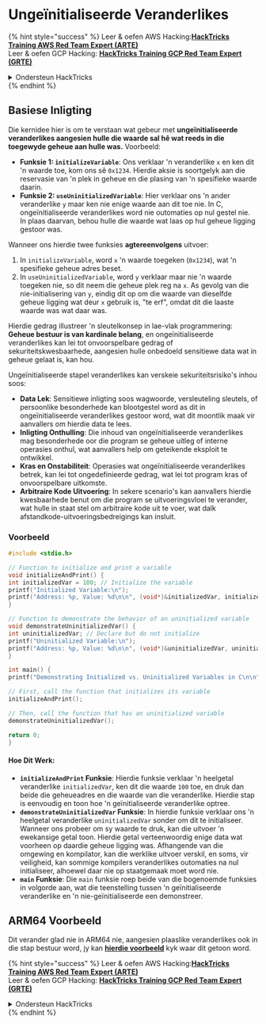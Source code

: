 # Ungeïnitialiseerde Veranderlikes

{% hint style="success" %}
Leer & oefen AWS Hacking:<img src="/.gitbook/assets/arte.png" alt="" data-size="line">[**HackTricks Training AWS Red Team Expert (ARTE)**](https://training.hacktricks.xyz/courses/arte)<img src="/.gitbook/assets/arte.png" alt="" data-size="line">\
Leer & oefen GCP Hacking: <img src="/.gitbook/assets/grte.png" alt="" data-size="line">[**HackTricks Training GCP Red Team Expert (GRTE)**<img src="/.gitbook/assets/grte.png" alt="" data-size="line">](https://training.hacktricks.xyz/courses/grte)

<details>

<summary>Ondersteun HackTricks</summary>

* Kyk na die [**subskripsie planne**](https://github.com/sponsors/carlospolop)!
* **Sluit aan by die** 💬 [**Discord groep**](https://discord.gg/hRep4RUj7f) of die [**telegram groep**](https://t.me/peass) of **volg** ons op **Twitter** 🐦 [**@hacktricks\_live**](https://twitter.com/hacktricks\_live)**.**
* **Deel hacking truuks deur PRs in te dien na die** [**HackTricks**](https://github.com/carlospolop/hacktricks) en [**HackTricks Cloud**](https://github.com/carlospolop/hacktricks-cloud) github repos.

</details>
{% endhint %}

## Basiese Inligting

Die kernidee hier is om te verstaan wat gebeur met **ungeïnitialiseerde veranderlikes aangesien hulle die waarde sal hê wat reeds in die toegewyde geheue aan hulle was.** Voorbeeld:

* **Funksie 1: `initializeVariable`**: Ons verklaar 'n veranderlike `x` en ken dit 'n waarde toe, kom ons sê `0x1234`. Hierdie aksie is soortgelyk aan die reservasie van 'n plek in geheue en die plasing van 'n spesifieke waarde daarin.
* **Funksie 2: `useUninitializedVariable`**: Hier verklaar ons 'n ander veranderlike `y` maar ken nie enige waarde aan dit toe nie. In C, ongeïnitialiseerde veranderlikes word nie outomaties op nul gestel nie. In plaas daarvan, behou hulle die waarde wat laas op hul geheue ligging gestoor was.

Wanneer ons hierdie twee funksies **agtereenvolgens** uitvoer:

1. In `initializeVariable`, word `x` 'n waarde toegeken (`0x1234`), wat 'n spesifieke geheue adres beset.
2. In `useUninitializedVariable`, word `y` verklaar maar nie 'n waarde toegeken nie, so dit neem die geheue plek reg na `x`. As gevolg van die nie-initialisering van `y`, eindig dit op om die waarde van dieselfde geheue ligging wat deur `x` gebruik is, "te erf", omdat dit die laaste waarde was wat daar was.

Hierdie gedrag illustreer 'n sleutelkonsep in lae-vlak programmering: **Geheue bestuur is van kardinale belang**, en ongeïnitialiseerde veranderlikes kan lei tot onvoorspelbare gedrag of sekuriteitskwesbaarhede, aangesien hulle onbedoeld sensitiewe data wat in geheue gelaat is, kan hou.

Ungeïnitialiseerde stapel veranderlikes kan verskeie sekuriteitsrisiko's inhou soos:

* **Data Lek**: Sensitiewe inligting soos wagwoorde, versleuteling sleutels, of persoonlike besonderhede kan blootgestel word as dit in ongeïnitialiseerde veranderlikes gestoor word, wat dit moontlik maak vir aanvallers om hierdie data te lees.
* **Inligting Onthulling**: Die inhoud van ongeïnitialiseerde veranderlikes mag besonderhede oor die program se geheue uitleg of interne operasies onthul, wat aanvallers help om geteikende eksploit te ontwikkel.
* **Kras en Onstabiliteit**: Operasies wat ongeïnitialiseerde veranderlikes betrek, kan lei tot ongedefinieerde gedrag, wat lei tot program kras of onvoorspelbare uitkomste.
* **Arbitraire Kode Uitvoering**: In sekere scenario's kan aanvallers hierdie kwesbaarhede benut om die program se uitvoeringsvloei te verander, wat hulle in staat stel om arbitraire kode uit te voer, wat dalk afstandkode-uitvoeringsbedreigings kan insluit.

### Voorbeeld
```c
#include <stdio.h>

// Function to initialize and print a variable
void initializeAndPrint() {
int initializedVar = 100; // Initialize the variable
printf("Initialized Variable:\n");
printf("Address: %p, Value: %d\n\n", (void*)&initializedVar, initializedVar);
}

// Function to demonstrate the behavior of an uninitialized variable
void demonstrateUninitializedVar() {
int uninitializedVar; // Declare but do not initialize
printf("Uninitialized Variable:\n");
printf("Address: %p, Value: %d\n\n", (void*)&uninitializedVar, uninitializedVar);
}

int main() {
printf("Demonstrating Initialized vs. Uninitialized Variables in C\n\n");

// First, call the function that initializes its variable
initializeAndPrint();

// Then, call the function that has an uninitialized variable
demonstrateUninitializedVar();

return 0;
}
```
#### Hoe Dit Werk:

* **`initializeAndPrint` Funksie**: Hierdie funksie verklaar 'n heelgetal veranderlike `initializedVar`, ken dit die waarde `100` toe, en druk dan beide die geheueadres en die waarde van die veranderlike. Hierdie stap is eenvoudig en toon hoe 'n geïnitialiseerde veranderlike optree.
* **`demonstrateUninitializedVar` Funksie**: In hierdie funksie verklaar ons 'n heelgetal veranderlike `uninitializedVar` sonder om dit te initialiseer. Wanneer ons probeer om sy waarde te druk, kan die uitvoer 'n ewekansige getal toon. Hierdie getal verteenwoordig enige data wat voorheen op daardie geheue ligging was. Afhangende van die omgewing en kompilator, kan die werklike uitvoer verskil, en soms, vir veiligheid, kan sommige kompilers veranderlikes outomaties na nul initialiseer, alhoewel daar nie op staatgemaak moet word nie.
* **`main` Funksie**: Die `main` funksie roep beide van die bogenoemde funksies in volgorde aan, wat die teenstelling tussen 'n geïnitialiseerde veranderlike en 'n nie-geïnitialiseerde een demonstreer.

## ARM64 Voorbeeld

Dit verander glad nie in ARM64 nie, aangesien plaaslike veranderlikes ook in die stap bestuur word, jy kan [**hierdie voorbeeld**](https://8ksec.io/arm64-reversing-and-exploitation-part-6-exploiting-an-uninitialized-stack-variable-vulnerability/) kyk waar dit getoon word.

{% hint style="success" %}
Leer & oefen AWS Hacking:<img src="/.gitbook/assets/arte.png" alt="" data-size="line">[**HackTricks Training AWS Red Team Expert (ARTE)**](https://training.hacktricks.xyz/courses/arte)<img src="/.gitbook/assets/arte.png" alt="" data-size="line">\
Leer & oefen GCP Hacking: <img src="/.gitbook/assets/grte.png" alt="" data-size="line">[**HackTricks Training GCP Red Team Expert (GRTE)**<img src="/.gitbook/assets/grte.png" alt="" data-size="line">](https://training.hacktricks.xyz/courses/grte)

<details>

<summary>Ondersteun HackTricks</summary>

* Kyk na die [**subskripsie planne**](https://github.com/sponsors/carlospolop)!
* **Sluit aan by die** 💬 [**Discord groep**](https://discord.gg/hRep4RUj7f) of die [**telegram groep**](https://t.me/peass) of **volg** ons op **Twitter** 🐦 [**@hacktricks\_live**](https://twitter.com/hacktricks\_live)**.**
* **Deel hacking truuks deur PRs in te dien na die** [**HackTricks**](https://github.com/carlospolop/hacktricks) en [**HackTricks Cloud**](https://github.com/carlospolop/hacktricks-cloud) github repos.

</details>
{% endhint %}
